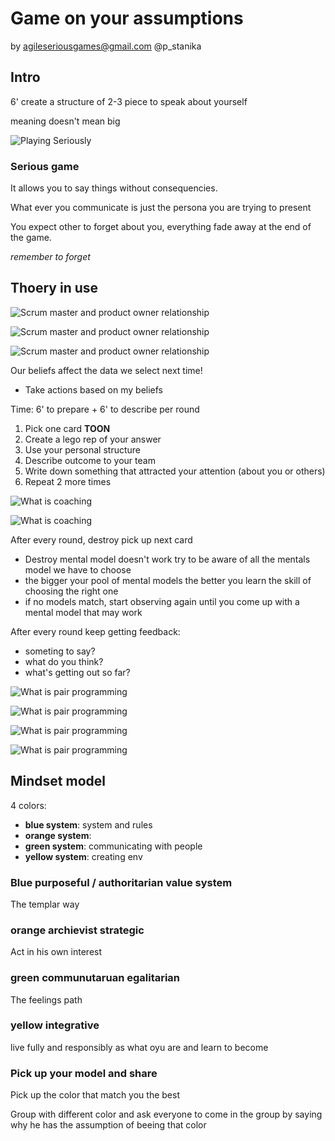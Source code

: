 # Game on your assumptions

by agileseriousgames@gmail.com @p_stanika

## Intro

6' create a structure of 2-3 piece to speak about yourself

meaning doesn't mean big

![Playing Seriously](https://lh3.googleusercontent.com/KI3ZWGkWilmxgpg0y2VtKG9HEsn13nQrz4ttdgfefpDC3eVsfpuyGEiExcYrYTaTcEMFH3_-uY1Pn9Tu3yFrr6qJkDPl2MIcA2Rmm-xlJEopCWkp1mtj03-TQiYkWXgwFAA3MwqeBhubV-qLVejRaGUd7Ct5hAuRmM6vvZWcwbeF5UTcoYIAHp4BwqITpI0GCeueCyirsuR9CyZhF_y31FswAam52WNNWccQ1L3MeQHyW5a79e3Bn3jXRhfWGDsxC0VuPG23kY5z3i3-Y7587IdHB-KMgZJVnpJsuBlF3qF8X4GQs5OBmwa9tdcT0IWkkNEYxWKljmqKHNdqwZLfZT8apGv8TPMogoNy3u1xCJ89a4wVdcgl5kSsyfJQVW0tdrDxJxsg2KN7ajMeBi3pxJFdXpW-JQKMDuXM1Gy3Ih-HmG8sDwILdkOeEcWDMX9QQRuoMRT8I09YQJM0Spl504yLVezo-7V8mDsiaXa1OP4KqDyWdaWE921cQzOIDLIz4JNAMeWhc3LN0GV9SoBqiV6GrxxiOssu9yGAwDdOiW2FskwCxQHYYU5kgfWeLNCzGC3Xx-YG7rTy78hkplxaQG1tC7FH1eM0eiNkX-7ROGw=w720-h959-no)

### Serious game

It allows you to say things without consequencies.

What ever you communicate is just the persona you are trying to present

You expect other to forget about you, everything fade away at the end of the game.

*remember to forget*

## Thoery in use

![Scrum master and product owner relationship](https://lh3.googleusercontent.com/fRu1aag_uEG0OWOohDfQ7EMybZBSl1YFluVv0Q57lOOlNVCmsHVdA48oVar52JQSaUE1EZd_1Si31T5hpX3LLY2dm4xAVl2nH12vfAexV1GVHtew9EhtxadlC3bwGvAj3qcVfx2NoBw5PV5G7OausIt5zee7HN0FT4fn781Tskgu3DLf5aIPlHZPsPnFDblXetDA3eL5_WKN5c6DzmF5Lgc_BHWQ-Mifs5qoz8vnhoSXzYPGpFUPqLfyLm9npMhZf3TyKTKhzFX-OGQoIvMhJXfbxrteVuL9zFVqlqu2IxKWwMjNG3Gf9sqNgf69vC5FdVxE6OMDLaATmHLzbpd9cRaGMOsNa8Iovcpj7weu1EqUs8ndrSmGeVUZUHJFqktLR7P9yz6JN9Z-OJm4oSZg1KtzlzK_zjQ_K6qKjfFsE25XzogO-873YSR98gQnfRc0PecqfXLbJJe-UO28CHxE3T7in-RqC4qLY15BvWChBhAHYlkSSoPxFdAp3u-DydUeLRM-JyPEUM5pGu-OlqhKOxoBI1GgFbgbjqzM50MMmIu5yZX-cyWSrDoFD5-zX_tcVNX7dy3e2G-f-UVQRNjZF6DrjQZvt0lycQDHo91xJ_A=w1511-h850-no)

![Scrum master and product owner relationship](https://lh3.googleusercontent.com/DXinoHFCiEphn5E-7izSYAm1HAoehcFCg-DUH2o_lDWzvE4hQvo8kLDdHbC49lsdWQv16ZljZHSHSaeguztf2edlCto1Zn2hoMwMCllqGOqG_2Vd2dFk1OJ-nPAvERkpjMU7FR6609mTrBYKAKWpmw0SoqP8y2cfosasinFkcWx6lGZpK0Xj_oG8wUFEaqWAvudpUKLzNxCx70EQLdjEz2uBgmWgtTQQCQOCC3FYBn8S_7plOjsqZKjbpfQpAufLqsXVowutEeN6mzFuLufJEPwZn9B8e1X7hWFxEClFVlrJYv-1Xn8c08AQpNVcs5MI71cOA-MtM4mAaa9QXUJRVlsJbBoKLfuuo_SUjr5i8Mp0cS6WtvmDUjtngUEeQPpacr4S4Ife4eW06ZGzxS4SG_YgLZ1ioDHMZknDwQx6lonwgq2KMEyDj1cGCWp5Ma4f6XphtyvEPmP2ui4HqGnAzJ_5u3DM6Ha70a3ZGIGRo8CDzdbkk9WXtaVNO5LuuII1NKiKxbAURCcoRnlRKdfqvTw0aW_u9TAHSLev034N0HAtlM3GcVk1cbMKbjuI_5zA9pZpA9c0SYXp6VxXY8A-XZ2nngzY7gj9LozmehRnuow=w1511-h850-no)

![Scrum master and product owner relationship](https://lh3.googleusercontent.com/arpw_mUvNKuBA0_TH9axllpAaXNj7KiZ5-AfIrhigiqaZluJhBWXS98MoPvJorDVhF9FboUuwiuu2uoxOCMwE_2YEyZkV2Ud-X8P-Q8W5e9qQCuQLF_CoS5qYptiSTC3BuRttLVdMhdGLPSZ8W6uzEEhY5Vmt2CeHfM77z419tJVUSUGBSR7hioAS_r-ev1sm9gIcf7vYPcW-efEb8tcKKlL2Hk0Dka3zFgyFjh2OFlZ0O_8sQHkloJMzsKxD36pqryfXKe9B3YfjquCuIwnMRUo_jagmKyS8qSCgCsfAPzWop558hoMekjLmDj4wsaHEYhibtfYsDEFc1lvb7OQ6LF8fvR1bb1ALCXX-s4TKox4hfI_j2nyxAqeTEuJbD_YwW4gRkKrrxp3LFcH3VrOwAfHwzmFCU4OYrXSXhEokOLO4_cTrvXjxJSMlkB2QOuQZRtXTW-pbJBIKjVMA1BlmYPp8UPUyu_Aac7Nx1rTrsqGlNToZ0cJbKU6n6H7e-8AmI4GwF_Bo5S-L-VeOHhz7tEAe7pbe-rQNAxWGrLUFlMRiDj2gF_2CzC_1UY8LzgTMwAJJwCi27eRQJ48ES9VVmEv4t9B_xNe43-rIpDxghA=w1511-h850-no)

Our beliefs affect the data we select next time!

* Take actions based on my beliefs

Time: 6' to prepare + 6' to describe per round

1. Pick one card **TOON**
2. Create a lego rep of your answer
3. Use your personal structure
4. Describe outcome to your team
5. Write down something that attracted your attention (about you or others)
6. Repeat 2 more times

![What is coaching](https://lh3.googleusercontent.com/6dk0VhqP5K-U0BQpoSiU6EnbU_rL2ySFwBAHfhSPIGtX7m38Agccya75_If_ioTo52hLBXDqBew49IFPfJ-R2wumPWodaa2H8tZa78LliENYr5m6I478ZEzp7eEiIsrYnknAL6jWCSmPWHh4x_NsRsDPoAsa7l9uu0kqy8cHBx3yln_3epWHmU_s_GpCm-BGYLZlqotT1CHK7iLjffPxYf5cju6fJF0ELpo_WPRWVtdVby46tzAgvlMuUEKEOgBqlDFByWB7L617nmCYekwu2LjCstTW8Pk8E0ZMYoONQsVvSFVFfv9W8y-8jxC1W5vWRFwzY7tbJO_HCBT8pwDdD5lo4SSXxDuKc20OSCA7oxdfnPc8gyu-eOPO8ADWU7FomhjMO0vS-KLpg3qt8uq5yfrD9OYkilWlbtJTh-0BZCkl6VaFDuev_Up61HDiib4hwU3s7sdTi7TIvvgGBZA4N95YEXeUrlJVSK_ds9bLaPTQKDsce_AeX4zPmCiF7PfMgeE6PG6mJzbCPbf5DV63TT3bO8wNVn99M4omrprcnVn8R9y-vy9SjVSj8ZIpl-9lIveviXF19V5ruyPHOFOnycwb5i8lQzwKsNziV8olQ3A=w1511-h850-no)

![What is coaching](https://lh3.googleusercontent.com/BzESJBhleRn82eJCwBTFCbCImq47Eod8FWwTj4dTCRLtoPu8IIHfjTpp-mhyIH0h2A6hm9tFdu60oGVrZQk_SdOWJvYVAiU7HZmz-zMV8Ira0kYHC2kedYG5rqGTzw-5dMri93CBUmdVFnPucFY3PodvL9ReTuZXeQ5wiLWBJAOaE9SyLHenTMV11l67L0NeFu39zZ08btfb24p82g7Ls-WZirwO18Wkru5fDzGnHCWpJ__e0IEq4X4DTU4dXQG-2YUx145YTMlOIDRA1mm4H3JVNm16742kCt3rq8N_EmVA8nBUz4KjwdyNGAaVDPMgqwvBiF9aNCbbcOTNu9rbA2QzU1CN8xx_6BpxuETEXlWP4xc3MhcYmkTNK_V_-QT-7oW9O3SMVt3kmdtkEBZmqgngfUxryPaCqT-fMdZdwP6i8QnnCCTlg1NI9fuWgZLSFKK8MIYRSHgwpEBFnK16zPptttjfAummHnFovCnGsuOED6nQhwaWu6RTKqWIRE4hkJCeI7oogVDEKce8EekuJzsbrwo_ARNACDsi3HRrmvB74sfKtK26EYDT8ejmo2Kapox8U42Rm7ZFYBch7JHLKmFXXErDIcEN_lFDV4BT4sA=w540-h959-no)

After every round, destroy pick up next card

* Destroy mental model doesn't work try to be aware of all the mentals model we have to choose
* the bigger your pool of mental models the better you learn the skill of choosing the right one
* if no models match, start observing again until you come up with a mental model that may work

After every round keep getting feedback:
- someting to say?
- what do you think?
- what's getting out so far?

![What is pair programming](https://lh3.googleusercontent.com/szP4I27a2_VLwXIinEbMb_JIH7N0RSWe-Vpq_zWUkpBoY0nYWjQp0ZmZv8phK8fYXn3CmOxGFWo8SZJy2dJlK8zkO3Vxjz5BrROM1C8cmca9DmDgKvWcBnSAWmBO1bQ3yV9gLUfv1swGmi2Y1ZOcqJvQUkR8EBGBl4To3fzWe6QusEJfnOvrnZcbgiF3AWgTelyt1ak9Ad__NjpQH0SzUxC_mDsxmHg0-maKwyq3Ce80W3vXnNH905D0tY0FMhFyU4mPJZZgGfiKcup4xKkFy-s0tPNyyof6laS1VifqWCglMryKXWDqjIEkyrwAet5uOAPfH0OzwWS-iZhLjm-cse-ts3lzmlK0lYS57L-WLRyMBYwg4QttmSIetuoADaaBAfxxOeE7gHhdewYnSehVjCDAeF7BZpxNAf2YOx4nkv1VQBfIUpCMdWpZD0PUSWsBBaUKMbVQxR-cr7dVIpWUbjnrEpJAnN1XcUc729vcT6rZupKxDNdFumym4Uk_FZgVUsChekgM7kTnuRb9KlUxwpohEZ2S1cxIQBOFy31j8kMapnHndLmXGgZm2lpK8qV9Bn5n7VuqwqpGWIFJpDRsEzMgcq7N2_PNBaWDS9I7bT8=w1511-h850-no)


![What is pair programming](https://lh3.googleusercontent.com/Klche7dncRXMsd2pO3EU3w-Xgroc1Xitxsll0zsIrGU_D53B6-3ZOw5zai5nMa7OUtrxsaln7gbxZcG1Arx4VTwxEfZrLHNUpYbTr7ztgMVrTdlgAf30y-cSToq7BXWnq2xnGl_p6EwtN54alB0uZg_SYjvpxUWweKL7dIfUGj3UGSFJpj8qyABtmta9N0be0HVMvYePLZ7HQRqyxuvmZasXaYi6vOiJRnVR-IVkYW1r4bY8aVox4uPxG5g2QPZvYIR-px0LJsDnR5nh1ba2B3LBE4nUhpDgkqrFY8zQmQVYET0EBYx7_wV3OQNDauO1WYNgkE_Wk15AKkGdYXWD8Llt7sF0p63N_h5iH5bPX6dIPpG7bhePNMlZ4s8EVp2O79WZF211yJX29rDmQpkYA0QPq8Ou8n2yBjoOya2DX_LZt4O4TDpNpt2X-J5t-ZOxzuccqWzQdjCjH2aqHOK8dic2HLXw4CSMBOaSmUFp8Q9Cl3rGi1arZC3emdIFn7iay187WE8N-6dHQQjy6CZkzvEpdWRHPdGcU852x_QvRuYHfKQtz6r5wW3XUNJ-ruV7zw-6P8-sRC8kfg29f-oGN-2-XJJyztYIzsXKzdgID4s=w1511-h850-no)

![What is pair programming](https://lh3.googleusercontent.com/1DUCUZw1TM2cA46ukF9nXVX0AOOAbU18ZRLY7GCN6G5luKAm038ca793bPwtUR07lyyksg4wynJKalPDSlNNUocJRPi9jUvzXum3CEc4ndVjmaRb6FZ-XTIAAq1WsR8693R9luIr4jdKOZ4NNI7VZBBsj6AtQYA7QdfS4sSJpv2jGqNOaWO4dCBfV52fHdwJhMIA-UYeSMw6sACSMhGpvmWzozFdVTR_SqZechRuJQqiz-IozBZFtZoverm875ZxBR4TG5iWzlRf-56xX-Wng77CZMQibkWd5CCZdiSmiIwEytTG3spPgaWw4AIMwPhKYUo0JMwsOMj7zicqACLg3wzqx5CQCCiqvqGKOKwVGuz5REi7D8nkmhr3au3EAlfsymymCNErpPbmzHV--p7bWLokZJ8ywLLxNgmdqVlH91cKk--UtZkLcd2Re4yS54yEi-7-FmSCoZwYKigfhfqH3ah_gGAJEEZwx4Yt3xH2xVw5SadivwaVTjq7GPjiNF3jbcMQgF2XRnhn-a54boe8cOeys0_QSONbIblDcS5scxDJQWuFIicSfIeddkH_5gT4S6yOQ9CGvKC0cP_UOeRNQ-KNltIArqa356Fi0019f_A=w1511-h850-no)

![What is pair programming](https://lh3.googleusercontent.com/zSLsqdkdW2k2aUu5iAk_YUBw23pI1os_g4WS8vZ0asFjmbGvQVeiCAfWCcrIX6-iY3DTcVXtuc6r_LtwHyEL0ZOLqJs-LJH-daGeKztcLcyMGfkMnskPZ-PZU-KUf-NLvGx-EduMM9TE8WaW-QMB-kFTvoKBbPwyFYbnuPQ8KN9Drf76Dm9g8wy51Y4pWKolmrDBNfLUJV_SoRwa0hkVlqtWshKi5OnMa8ZyOrg6rLYSy9J1EMiIFiMLkYjbo5Xbt8PjjqmLeNf0PBwJ8L9YjYZeA5F0kxhTYHKePfWPTCgrhIDOBcf8MQvtHhbxlGepuFDzpXk_o04WPz_MH9gWnHkI3OSt63ISPHBWl7IPYW39EGmkQB55wKPrNonhdb46JGi9V15ZPKZpHOiiwnehWeDFnOra30hCTIgoJ0DmKIedqedpHlDTslreJxKwyT7jtEFi_gYVuH_xtaGLUvojrBnhzqQhK4RzeGtPH8mDT3gZ1WqUQlNlo2AOrvacA-6JoUDRtahzDsvs_rF0VXGutzkQEX9u5XZWcQ2MsnMxVaxvIgR-7uqb9MbXeB4FWvbUWzq7XtURctodhe41h4tQzG1E-jDbqpMNlt1f6obfXMY=w1511-h850-no)

## Mindset model

4 colors:
- **blue system**: system and rules
- **orange system**: 
- **green system**: communicating with people
- **yellow system**: creating env

### Blue purposeful / authoritarian value system

The templar way

### orange archievist strategic

Act in his own interest

### green communutaruan egalitarian

The feelings path

### yellow integrative

live fully and responsibly as what oyu are and learn to become


### Pick up your model and share

Pick up the color that match you the best

Group with different color and ask everyone to come in the group by saying why he has the assumption of beeing that color

